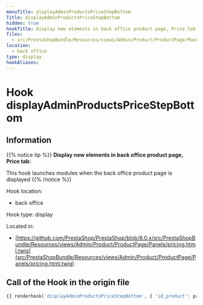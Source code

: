 ```yaml
---
menuTitle: displayAdminProductsPriceStepBottom
Title: displayAdminProductsPriceStepBottom
hidden: true
hookTitle: Display new elements in back office product page, Price tab
files:
  - src/PrestaShopBundle/Resources/views/Admin/Product/ProductPage/Panels/pricing.html.twig
location:
  - back office
type: display
hookAliases:
---
```


# Hook displayAdminProductsPriceStepBottom

## Information

{{% notice tip %}}
**Display new elements in back office product page, Price tab:** 

This hook launches modules when the back office product page is displayed
{{% /notice %}}

Hook location:
  - back office

Hook type: display

Located in: 
  - [https://github.com/PrestaShop/PrestaShop/blob/8.0.x/src/PrestaShopBundle/Resources/views/Admin/Product/ProductPage/Panels/pricing.html.twig](src/PrestaShopBundle/Resources/views/Admin/Product/ProductPage/Panels/pricing.html.twig)

## Call of the Hook in the origin file

```php
{{ renderhook('displayAdminProductsPriceStepBottom', { 'id_product': productId }) }}
```